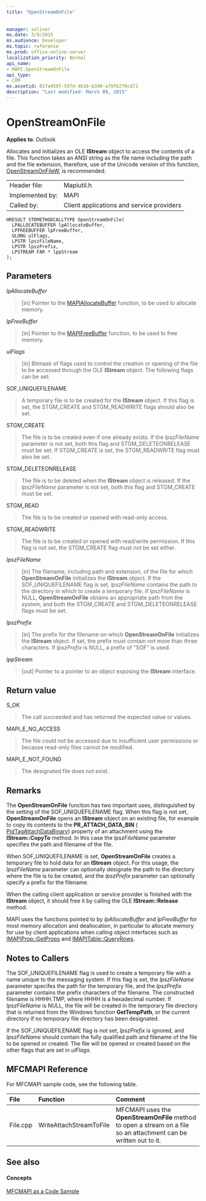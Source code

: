 ```yaml
---
title: "OpenStreamOnFile"
 
 
manager: soliver
ms.date: 3/9/2015
ms.audience: Developer
ms.topic: reference
ms.prod: office-online-server
localization_priority: Normal
api_name:
- MAPI.OpenStreamOnFile
api_type:
- COM
ms.assetid: 01fa459f-597d-4b16-b340-a79fb270cd71
description: "Last modified: March 09, 2015"
---
```


# OpenStreamOnFile

  
  
**Applies to**: Outlook 
  
Allocates and initializes an OLE **IStream** object to access the contents of a file. This function takes an ANSI string as the file name including the path and the file extension, therefore, use of the Unicode version of this function, [OpenStreamOnFileW](openstreamonfilew.md), is recommended.
  
|||
|:-----|:-----|
|Header file:  <br/> |Mapiutil.h  <br/> |
|Implemented by:  <br/> |MAPI  <br/> |
|Called by:  <br/> |Client applications and service providers  <br/> |
   
```
HRESULT STDMETHODCALLTYPE OpenStreamOnFile(
  LPALLOCATEBUFFER lpAllocateBuffer,
  LPFREEBUFFER lpFreeBuffer,
  ULONG ulFlags,
  LPSTR lpszFileName,
  LPSTR lpszPrefix,
  LPSTREAM FAR * lppStream
);
```

## Parameters

 _lpAllocateBuffer_
  
> [in] Pointer to the [MAPIAllocateBuffer](mapiallocatebuffer.md) function, to be used to allocate memory. 
    
 _lpFreeBuffer_
  
> [in] Pointer to the [MAPIFreeBuffer](mapifreebuffer.md) function, to be used to free memory. 
    
 _ulFlags_
  
> [in] Bitmask of flags used to control the creation or opening of the file to be accessed through the OLE **IStream** object. The following flags can be set: 
    
SOF_UNIQUEFILENAME 
  
> A temporary file is to be created for the **IStream** object. If this flag is set, the STGM_CREATE and STGM_READWRITE flags should also be set. 
    
STGM_CREATE 
  
> The file is to be created even if one already exists. If the  _lpszFileName_ parameter is not set, both this flag and STGM_DELETEONRELEASE must be set. If STGM_CREATE is set, the STGM_READWRITE flag must also be set. 
    
STGM_DELETEONRELEASE 
  
> The file is to be deleted when the **IStream** object is released. If the  _lpszFileName_ parameter is not set, both this flag and STGM_CREATE must be set. 
    
STGM_READ 
  
> The file is to be created or opened with read-only access. 
    
STGM_READWRITE 
  
> The file is to be created or opened with read/write permission. If this flag is not set, the STGM_CREATE flag must not be set either. 
    
 _lpszFileName_
  
> [in] The filename, including path and extension, of the file for which **OpenStreamOnFile** initializes the **IStream** object. If the SOF_UNIQUEFILENAME flag is set,  _lpszFileName_ contains the path to the directory in which to create a temporary file. If  _lpszFileName_ is NULL, **OpenStreamOnFile** obtains an appropriate path from the system, and both the STGM_CREATE and STGM_DELETEONRELEASE flags must be set. 
    
 _lpszPrefix_
  
> [in] The prefix for the filename on which **OpenStreamOnFile** initializes the **IStream** object. If set, the prefix must contain not more than three characters. If  _lpszPrefix_ is NULL, a prefix of "SOF" is used. 
    
 _lppStream_
  
> [out] Pointer to a pointer to an object exposing the **IStream** interface. 
    
## Return value

S_OK 
  
> The call succeeded and has returned the expected value or values. 
    
MAPI_E_NO_ACCESS 
  
> The file could not be accessed due to insufficient user permissions or because read-only files cannot be modified. 
    
MAPI_E_NOT_FOUND 
  
> The designated file does not exist.
    
## Remarks

The **OpenStreamOnFile** function has two important uses, distinguished by the setting of the SOF_UNIQUEFILENAME flag. When this flag is not set, **OpenStreamOnFile** opens an **IStream** object on an existing file, for example to copy its contents to the **PR_ATTACH_DATA_BIN** ( [PidTagAttachDataBinary](pidtagattachdatabinary-canonical-property.md)) property of an attachment using the **IStream::CopyTo** method. In this case the  _lpszFileName_ parameter specifies the path and filename of the file. 
  
When SOF_UNIQUEFILENAME is set, **OpenStreamOnFile** creates a temporary file to hold data for an **IStream** object. For this usage, the  _lpszFileName_ parameter can optionally designate the path to the directory where the file is to be created, and the  _lpszPrefix_ parameter can optionally specify a prefix for the filename. 
  
When the calling client application or service provider is finished with the **IStream** object, it should free it by calling the OLE **IStream::Release** method. 
  
MAPI uses the functions pointed to by  _lpAllocateBuffer_ and  _lpFreeBuffer_ for most memory allocation and deallocation, in particular to allocate memory for use by client applications when calling object interfaces such as [IMAPIProp::GetProps](imapiprop-getprops.md) and [IMAPITable::QueryRows](imapitable-queryrows.md). 
  
## Notes to Callers

The SOF_UNIQUEFILENAME flag is used to create a temporary file with a name unique to the messaging system. If this flag is set, the  _lpszFileName_ parameter specifes the path for the temporary file, and the  _lpszPrefix_ parameter contains the prefix characters of the filename. The constructed filename is <prefix>HHHH.TMP, where HHHH is a hexadecimal number. If  _lpszFileName_ is NULL, the file will be created in the temporary file directory that is returned from the Windows function **GetTempPath**, or the current directory if no temporary file directory has been designated. 
  
If the SOF_UNIQUEFILENAME flag is not set,  _lpszPrefix_ is ignored, and  _lpszFileName_ should contain the fully qualified path and filename of the file to be opened or created. The file will be opened or created based on the other flags that are set in  _ulFlags_. 
  
## MFCMAPI Reference

For MFCMAPI sample code, see the following table.
  
|**File**|**Function**|**Comment**|
|:-----|:-----|:-----|
|File.cpp  <br/> |WriteAttachStreamToFile  <br/> |MFCMAPI uses the **OpenStreamOnFile** method to open a stream on a file so an attachment can be written out to it.  <br/> |
   
## See also

#### Concepts

[MFCMAPI as a Code Sample](mfcmapi-as-a-code-sample.md)


